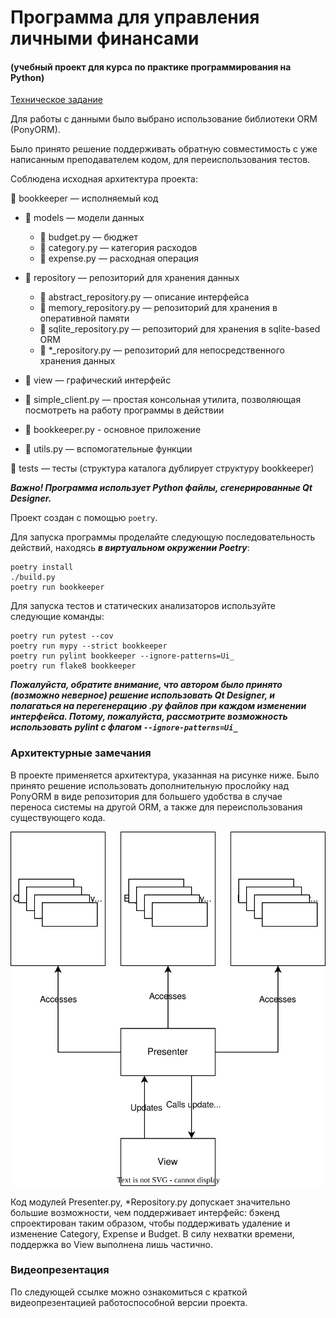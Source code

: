 # Программа для управления личными финансами
#### (учебный проект для курса по практике программирования на Python)

[Техническое задание](specification.md)

Для работы с данными было выбрано использование библиотеки ORM (PonyORM).

Было принято решение поддерживать обратную совместимость с уже написанным преподавателем кодом, для переиспользования тестов.

Соблюдена исходная архитектура проекта:

📁 bookkeeper — исполняемый код

- 📁 models — модели данных

    - 📄 budget.py — бюджет
    - 📄 category.py — категория расходов
    - 📄 expense.py — расходная операция
- 📁 repository — репозиторий для хранения данных

    - 📄 abstract_repository.py — описание интерфейса
    - 📄 memory_repository.py — репозиторий для хранения в оперативной памяти
    - 📄 sqlite_repository.py — репозиторий для хранения в sqlite-based ORM
    - 📄 *_repository.py — репозиторий для непосредственного хранения данных
- 📁 view — графический интерфейс
- 📄 simple_client.py — простая консольная утилита, позволяющая посмотреть на работу программы в действии
- 📄 bookkeeper.py - основное приложение
- 📄 utils.py — вспомогательные функции

📁 tests — тесты (структура каталога дублирует структуру bookkeeper)

***Важно! Программа использует Python файлы, сгенерированные Qt Designer.***

Проект создан с помощью `poetry`.

Для запуска программы проделайте следующую последовательность действий, находясь ***в виртуальном окружении Poetry***:

```commandline
poetry install
./build.py
poetry run bookkeeper
```

Для запуска тестов и статических анализаторов используйте следующие команды:

```commandline
poetry run pytest --cov
poetry run mypy --strict bookkeeper
poetry run pylint bookkeeper --ignore-patterns=Ui_
poetry run flake8 bookkeeper
```

***Пожалуйста, обратите внимание, что автором было принято (возможно неверное) решение использовать Qt Designer, и полагаться на перегенерацию .py файлов при каждом изменении интерфейса. Потому, пожалуйста, рассмотрите возможность использовать pylint с флагом `--ignore-patterns=Ui_`***

### Архитектурные замечания

В проекте применяется архитектура, указанная на рисунке ниже. Было принято решение использовать дополнительную прослойку над PonyORM в виде репозитория для большего удобства в случае переноса системы на другой ORM, а также для переиспользования существующего кода.

![Architectural](arch.svg)

Код модулей Presenter.py, *Repository.py допускает значительно большие возможности, чем поддерживает интерфейс: бэкенд спроектирован таким образом, чтобы поддерживать удаление и изменение Category, Expense и Budget. В силу нехватки времени, поддержка во View выполнена лишь частично.

### Видеопрезентация

По следующей ссылке можно ознакомиться с краткой видеопрезентацией работоспособной версии проекта.
